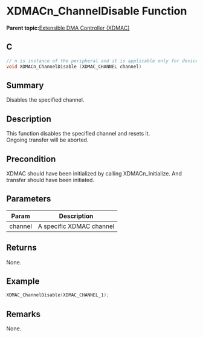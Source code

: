 # XDMACn\_ChannelDisable Function

**Parent topic:**[Extensible DMA Controller \(XDMAC\)](GUID-C2B02311-0F9A-41E7-92B8-C2FEEBDFE755.md)

## C

```c
// n is instance of the peripheral and it is applicable only for devices having multiple instances of the peripheral.
void XDMACn_ChannelDisable (XDMAC_CHANNEL channel)
```

## Summary

Disables the specified channel.

## Description

This function disables the specified channel and resets it.<br />Ongoing transfer will be aborted.

## Precondition

XDMAC should have been initialized by calling XDMACn\_Initialize. And transfer should have been initiated.

## Parameters

|Param|Description|
|-----|-----------|
|channel|A specific XDMAC channel|

## Returns

None.

## Example

```c
XDMAC_ChannelDisable(XDMAC_CHANNEL_1);
```

## Remarks

None.

